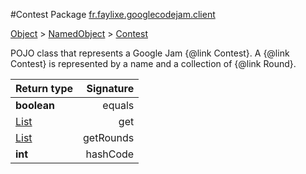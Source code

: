 #Contest
Package [fr.faylixe.googlecodejam.client](nullfr/faylixe/googlecodejam/client)

[Object]() > [NamedObject]() > [Contest]()

<p>POJO class that represents a Google Jam {@link Contest}.
 A {@link Contest} is represented by a name and a
 collection of {@link Round}.</p>


Return type | Signature
--- | ---:
**boolean** | equals
[List]() | get
[List]() | getRounds
**int** | hashCode
